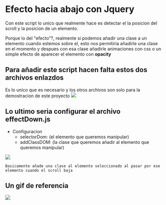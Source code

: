 # Efecto hacia abajo con Jquery

Con este script lo unico que realmente hace es detectar el la posicion del scroll y la posicion de un elemento.

Porque lo del "efecto"?, realmente si podemos añadir una clase a un elemento cuando estemos sobre el, esto nos permitiria añadirle una clase en el momento y despues con esa clase añadirle animaciones con css o un simple efecto de aparecer el elemento con **opacity**

## Para añadir este script hacen falta estos dos archivos enlazdos
Es lo unico que es necesario y los otros archivos son solo para la demostracion de este proyecto
![](https://i.postimg.cc/ZnxBWbZ3/Captura.png)
## Lo ultimo seria configurar el archivo effectDown.js

* Configuracion
    * selectorDom: (el elemento que queremos manipular)
    * addClassDOM: (la clase que queremos añadir al elemento que queremos manipular)

![](https://i.postimg.cc/J7NB6qJn/Captura1.png)

    Basicamente añade una clase al elemento seleccionado al pasar por ese elemento cuando el scroll baja
    
## Un gif de referencia

![](https://i.postimg.cc/J7NB6qJn/Captura1.png)
